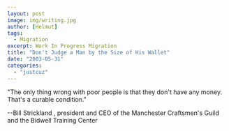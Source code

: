 ```yaml
---
layout: post
image: img/writing.jpg
author: [Helmut]
tags:
  - Migration
excerpt: Work In Progress Migration
title: "Don't Judge a Man by the Size of His Wallet"
date: "2003-05-31"
categories: 
  - "justcuz"
---
```


"The only thing wrong with poor people is that they don't have any money. That's a curable condition."

\--Bill Strickland , president and CEO of the Manchester Craftsmen's Guild and the Bidwell Training Center
